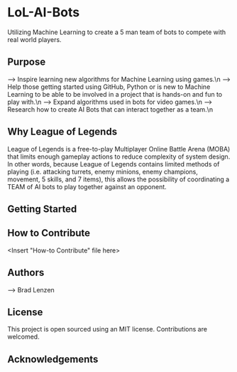 # LoL-AI-Bots
Utilizing Machine Learning to create a 5 man team of bots to compete with real world players.
  
## Purpose
  --> Inspire learning new algorithms for Machine Learning using games.\n
  --> Help those getting started using GitHub, Python or is new to Machine Learning to be able to be involved in a project that is hands-on and fun to play with.\n
  --> Expand algorithms used in bots for video games.\n
  --> Research how to create AI Bots that can interact together as a team.\n
  
## Why League of Legends
  League of Legends is a free-to-play Multiplayer Online Battle Arena (MOBA) that limits enough gameplay actions to reduce complexity of system design. In other words, because League of Legends contains limited methods of playing (i.e. attacking turrets, enemy minions, enemy champions, movement, 5 skills, and 7 items), this allows the possibility of coordinating a TEAM of AI bots to play together against an opponent. 

## Getting Started
<Insert How-to Download here>

## How to Contribute
<Insert "How-to Contribute" file here>

## Authors
--> Brad Lenzen

## License
This project is open sourced using an MIT license.
Contributions are welcomed.

## Acknowledgements
<Insert Acknowledgements>
